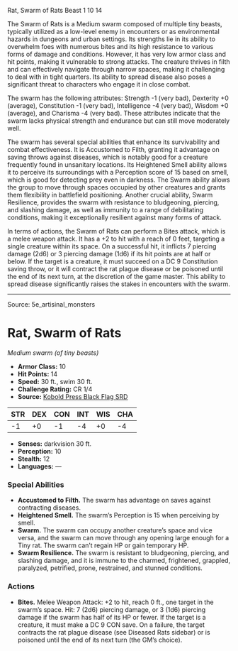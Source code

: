 <MonsterName/>Rat, Swarm of Rats</MonsterName>
<CreatureType/>Beast</CreatureType>
<CR/>1</CR>
<AC/>10</AC>
<HP/>14</HP>
<summary>The Swarm of Rats is a Medium swarm composed of multiple tiny beasts, typically utilized as a low-level enemy in encounters or as environmental hazards in dungeons and urban settings. Its strengths lie in its ability to overwhelm foes with numerous bites and its high resistance to various forms of damage and conditions. However, it has very low armor class and hit points, making it vulnerable to strong attacks. The creature thrives in filth and can effectively navigate through narrow spaces, making it challenging to deal with in tight quarters. Its ability to spread disease also poses a significant threat to characters who engage it in close combat.</summary>

<detail>

The swarm has the following attributes: Strength -1 (very bad), Dexterity +0 (average), Constitution -1 (very bad), Intelligence -4 (very bad), Wisdom +0 (average), and Charisma -4 (very bad). These attributes indicate that the swarm lacks physical strength and endurance but can still move moderately well.

The swarm has several special abilities that enhance its survivability and combat effectiveness. It is Accustomed to Filth, granting it advantage on saving throws against diseases, which is notably good for a creature frequently found in unsanitary locations. Its Heightened Smell ability allows it to perceive its surroundings with a Perception score of 15 based on smell, which is good for detecting prey even in darkness. The Swarm ability allows the group to move through spaces occupied by other creatures and grants them flexibility in battlefield positioning. Another crucial ability, Swarm Resilience, provides the swarm with resistance to bludgeoning, piercing, and slashing damage, as well as immunity to a range of debilitating conditions, making it exceptionally resilient against many forms of attack.

In terms of actions, the Swarm of Rats can perform a Bites attack, which is a melee weapon attack. It has a +2 to hit with a reach of 0 feet, targeting a single creature within its space. On a successful hit, it inflicts 7 piercing damage (2d6) or 3 piercing damage (1d6) if its hit points are at half or below. If the target is a creature, it must succeed on a DC 9 Constitution saving throw, or it will contract the rat plague disease or be poisoned until the end of its next turn, at the discretion of the game master. This ability to spread disease significantly raises the stakes in encounters with the swarm.</detail>



---

Source: 5e_artisinal_monsters

# Rat, Swarm of Rats

*Medium swarm (of tiny beasts)*

- **Armor Class:** 10
- **Hit Points:** 14
- **Speed:** 30 ft., swim 30 ft.
- **Challenge Rating:** CR 1/4
- **Source:** [Kobold Press Black Flag SRD](https://koboldpress.com/black-flag-roleplaying/)

| STR | DEX | CON | INT | WIS | CHA |
| --- | --- | --- | --- | --- | --- |
| -1 | +0 | -1 | -4 | +0 | -4 |

- **Senses:** darkvision 30 ft.
- **Perception:** 10
- **Stealth:** 12
- **Languages:** —

### Special Abilities

- **Accustomed to Filth.** The swarm has advantage on saves against contracting diseases.
- **Heightened Smell.** The swarm’s Perception is 15 when perceiving by smell.
- **Swarm.** The swarm can occupy another creature’s space and vice versa, and the swarm can move through any opening large enough for a Tiny rat. The swarm can’t regain HP or gain temporary HP.
- **Swarm Resilience.** The swarm is resistant to bludgeoning, piercing, and slashing damage, and it is immune to the charmed, frightened, grappled, paralyzed, petrified, prone, restrained, and stunned conditions.

### Actions

- **Bites.** Melee Weapon Attack: +2 to hit, reach 0 ft., one target in the swarm’s space. Hit: 7 (2d6) piercing damage, or 3 (1d6) piercing damage if the swarm has half of its HP or fewer. If the target is a creature, it must make a DC 9 CON save. On a failure, the target contracts the rat plague disease (see Diseased Rats sidebar) or is poisoned until the end of its next turn (the GM’s choice).



